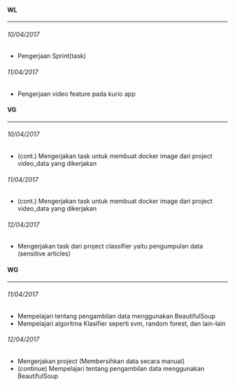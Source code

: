 #### WL
---
###### 10/04/2017
 * Pengerjaan Sprint(task)

###### 11/04/2017
 * Pengerjaan video feature pada kurio app


#### VG
---
###### 10/04/2017
* (cont.) Mengerjakan task untuk membuat docker image dari project video_data yang dikerjakan

###### 11/04/2017
* (cont.) Mengerjakan task untuk membuat docker image dari project video_data yang dikerjakan

###### 12/04/2017
* Mengerjakan task dari project classifier yaitu pengumpulan data (sensitive articles)


#### WG
---
###### 11/04/2017
* Mempelajari tentang pengambilan data menggunakan BeautifulSoup
* Mempelajari algoritma Klasifier seperti svm, random forest, dan lain-lain

###### 12/04/2017
* Mengerjakan project (Membersihkan data secara manual)
* (continue) Mempelajari tentang pengambilan data menggunakan BeautifulSoup

